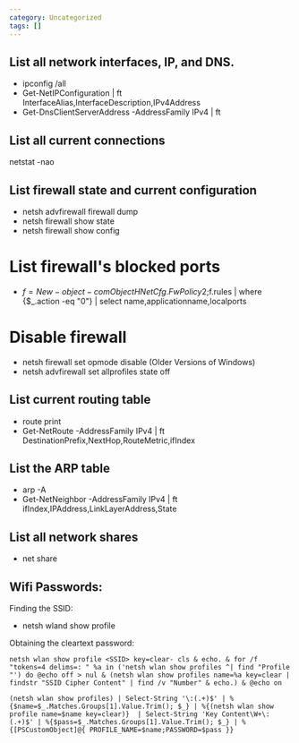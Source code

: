 ```yaml
---
category: Uncategorized
tags: []
---
```

## List all network interfaces, IP, and DNS.

- ipconfig /all
- Get-NetIPConfiguration | ft InterfaceAlias,InterfaceDescription,IPv4Address
- Get-DnsClientServerAddress -AddressFamily IPv4 | ft


## List all current connections

netstat -nao

## List firewall state and current configuration

- netsh advfirewall firewall dump
- netsh firewall show state
- netsh firewall show config

# List firewall's blocked ports

- $f=New-object -comObject HNetCfg.FwPolicy2;$f.rules |  where {$_.action -eq "0"} | select name,applicationname,localports

# Disable firewall

- netsh firewall set opmode disable (Older Versions of Windows)
- netsh advfirewall set allprofiles state off

## List current routing table

- route print
- Get-NetRoute -AddressFamily IPv4 | ft DestinationPrefix,NextHop,RouteMetric,ifIndex

## List the ARP table

- arp -A
- Get-NetNeighbor -AddressFamily IPv4 | ft ifIndex,IPAddress,LinkLayerAddress,State

## List all network shares

- net share

## Wifi Passwords: 

Finding the SSID:
- netsh wland show profile

Obtaining the cleartext password: 
```
netsh wlan show profile <SSID> key=clear- cls & echo. & for /f "tokens=4 delims=: " %a in ('netsh wlan show profiles ^| find "Profile "') do @echo off > nul & (netsh wlan show profiles name=%a key=clear | findstr "SSID Cipher Content" | find /v "Number" & echo.) & @echo on

(netsh wlan show profiles) | Select-String '\:(.+)$' | %{$name=$_.Matches.Groups[1].Value.Trim(); $_} | %{(netsh wlan show profile name=$name key=clear)}  | Select-String 'Key Content\W+\:(.+)$' | %{$pass=$_.Matches.Groups[1].Value.Trim(); $_} | %{[PSCustomObject]@{ PROFILE_NAME=$name;PASSWORD=$pass }}
```